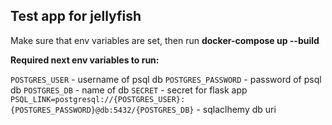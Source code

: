 ## Test app for jellyfish

Make sure that env variables are set, then run **docker-compose up --build**

**Required next env variables to run:**

```POSTGRES_USER``` - username of psql db
```POSTGRES_PASSWORD``` - password of psql db
```POSTGRES_DB``` - name of db
```SECRET``` - secret for flask app
```PSQL_LINK=postgresql://{POSTGRES_USER}:{POSTGRES_PASSWORD}@db:5432/{POSTGRES_DB}``` - sqlaclhemy db uri
